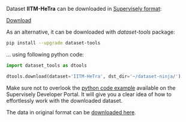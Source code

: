 Dataset **IITM-HeTra** can be downloaded in [Supervisely format](https://developer.supervisely.com/api-references/supervisely-annotation-json-format):

 [Download](https://assets.supervisely.com/supervisely-supervisely-assets-public/teams_storage/l/B/SV/jBT65j2o8zYj4edUBXCRbCLdXjNaLuA1Z5fDkFMVuGVdWG11YsAFTadG1l7FCnhN8Ii7RJmCxG5wFmt63tYk8y3focD6tfYHhuGXrztfQpxGB9ghmG8Rb4Zpe1vT.tar)

As an alternative, it can be downloaded with *dataset-tools* package:
``` bash
pip install --upgrade dataset-tools
```

... using following python code:
``` python
import dataset_tools as dtools

dtools.download(dataset='IITM-HeTra', dst_dir='~/dataset-ninja/')
```
Make sure not to overlook the [python code example](https://developer.supervisely.com/getting-started/python-sdk-tutorials/iterate-over-a-local-project) available on the Supervisely Developer Portal. It will give you a clear idea of how to effortlessly work with the downloaded dataset.

The data in original format can be [downloaded here](https://www.kaggle.com/datasets/deepak242424/iitmhetra/download?datasetVersionNumber=2).